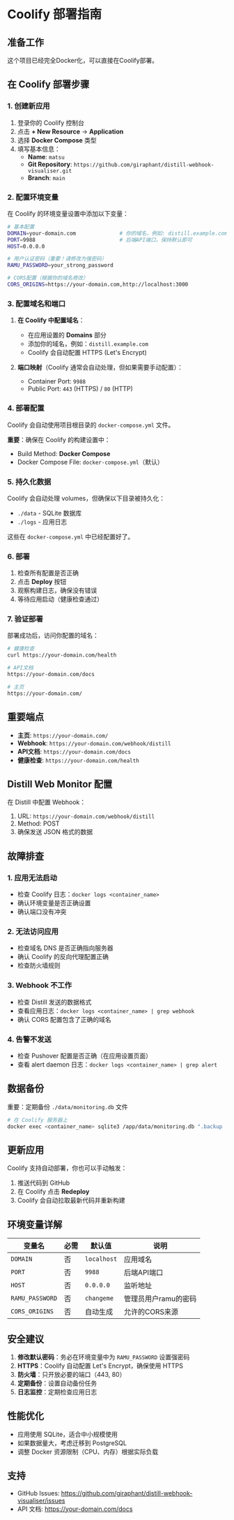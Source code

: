 # Coolify 部署指南

## 准备工作

这个项目已经完全Docker化，可以直接在Coolify部署。

## 在 Coolify 部署步骤

### 1. 创建新应用

1. 登录你的 Coolify 控制台
2. 点击 **+ New Resource** → **Application**
3. 选择 **Docker Compose** 类型
4. 填写基本信息：
   - **Name**: `matsu`
   - **Git Repository**: `https://github.com/giraphant/distill-webhook-visualiser.git`
   - **Branch**: `main`

### 2. 配置环境变量

在 Coolify 的环境变量设置中添加以下变量：

```bash
# 基本配置
DOMAIN=your-domain.com              # 你的域名，例如: distill.example.com
PORT=9988                           # 后端API端口，保持默认即可
HOST=0.0.0.0

# 用户认证密码（重要！请修改为强密码）
RAMU_PASSWORD=your_strong_password

# CORS配置（根据你的域名修改）
CORS_ORIGINS=https://your-domain.com,http://localhost:3000
```

### 3. 配置域名和端口

1. **在 Coolify 中配置域名**：
   - 在应用设置的 **Domains** 部分
   - 添加你的域名，例如：`distill.example.com`
   - Coolify 会自动配置 HTTPS (Let's Encrypt)

2. **端口映射**（Coolify 通常会自动处理，但如果需要手动配置）：
   - Container Port: `9988`
   - Public Port: `443` (HTTPS) / `80` (HTTP)

### 4. 部署配置

Coolify 会自动使用项目根目录的 `docker-compose.yml` 文件。

**重要**：确保在 Coolify 的构建设置中：
- Build Method: **Docker Compose**
- Docker Compose File: `docker-compose.yml`（默认）

### 5. 持久化数据

Coolify 会自动处理 volumes，但确保以下目录被持久化：
- `./data` - SQLite 数据库
- `./logs` - 应用日志

这些在 `docker-compose.yml` 中已经配置好了。

### 6. 部署

1. 检查所有配置是否正确
2. 点击 **Deploy** 按钮
3. 观察构建日志，确保没有错误
4. 等待应用启动（健康检查通过）

### 7. 验证部署

部署成功后，访问你配置的域名：

```bash
# 健康检查
curl https://your-domain.com/health

# API文档
https://your-domain.com/docs

# 主页
https://your-domain.com/
```

## 重要端点

- **主页**: `https://your-domain.com/`
- **Webhook**: `https://your-domain.com/webhook/distill`
- **API文档**: `https://your-domain.com/docs`
- **健康检查**: `https://your-domain.com/health`

## Distill Web Monitor 配置

在 Distill 中配置 Webhook：

1. URL: `https://your-domain.com/webhook/distill`
2. Method: POST
3. 确保发送 JSON 格式的数据

## 故障排查

### 1. 应用无法启动
- 检查 Coolify 日志：`docker logs <container_name>`
- 确认环境变量是否正确设置
- 确认端口没有冲突

### 2. 无法访问应用
- 检查域名 DNS 是否正确指向服务器
- 确认 Coolify 的反向代理配置正确
- 检查防火墙规则

### 3. Webhook 不工作
- 检查 Distill 发送的数据格式
- 查看应用日志：`docker logs <container_name> | grep webhook`
- 确认 CORS 配置包含了正确的域名

### 4. 告警不发送
- 检查 Pushover 配置是否正确（在应用设置页面）
- 查看 alert daemon 日志：`docker logs <container_name> | grep alert`

## 数据备份

重要：定期备份 `./data/monitoring.db` 文件

```bash
# 在 Coolify 服务器上
docker exec <container_name> sqlite3 /app/data/monitoring.db ".backup '/app/data/backup.db'"
```

## 更新应用

Coolify 支持自动部署，你也可以手动触发：

1. 推送代码到 GitHub
2. 在 Coolify 点击 **Redeploy**
3. Coolify 会自动拉取最新代码并重新构建

## 环境变量详解

| 变量名 | 必需 | 默认值 | 说明 |
|--------|------|--------|------|
| `DOMAIN` | 否 | `localhost` | 应用域名 |
| `PORT` | 否 | `9988` | 后端API端口 |
| `HOST` | 否 | `0.0.0.0` | 监听地址 |
| `RAMU_PASSWORD` | 否 | `changeme` | 管理员用户ramu的密码 |
| `CORS_ORIGINS` | 否 | 自动生成 | 允许的CORS来源 |

## 安全建议

1. **修改默认密码**：务必在环境变量中为 `RAMU_PASSWORD` 设置强密码
2. **HTTPS**：Coolify 自动配置 Let's Encrypt，确保使用 HTTPS
3. **防火墙**：只开放必要的端口（443, 80）
4. **定期备份**：设置自动备份任务
5. **日志监控**：定期检查应用日志

## 性能优化

- 应用使用 SQLite，适合中小规模使用
- 如果数据量大，考虑迁移到 PostgreSQL
- 调整 Docker 资源限制（CPU、内存）根据实际负载

## 支持

- GitHub Issues: https://github.com/giraphant/distill-webhook-visualiser/issues
- API 文档: https://your-domain.com/docs
